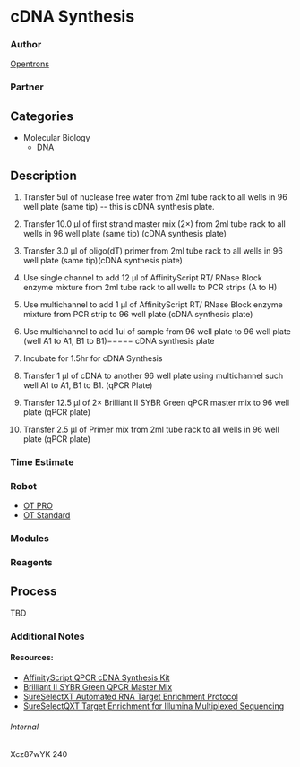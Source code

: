 # cDNA Synthesis

### Author
[Opentrons](https://opentrons.com/)

### Partner

## Categories
* Molecular Biology
  * DNA

## Description
1. Transfer 5ul of nuclease free water from 2ml tube rack to all wells
in 96 well plate (same tip) -- this is cDNA synthesis plate.

2. Transfer 10.0 μl of first strand master mix (2×)  from 2ml tube rack
to all wells in 96 well plate (same tip) (cDNA synthesis plate)

3.  Transfer 3.0 μl of oligo(dT) primer  from 2ml tube rack
to all wells in 96 well plate (same tip)(cDNA synthesis plate)

4. Use single channel to add 12 μl of AffinityScript RT/ RNase Block
enzyme mixture from 2ml tube rack to all wells to PCR strips (A to H)

5. Use multichannel to add 1 μl of AffinityScript RT/ RNase Block
enzyme mixture from PCR strip to 96 well plate.(cDNA synthesis plate)

6. Use multichannel to add 1ul of sample from 96 well plate to
96 well plate (well A1 to A1, B1 to B1)===== cDNA synthesis plate

7. Incubate for 1.5hr for cDNA Synthesis

8. Transfer 1 μl  of cDNA to another 96 well plate using multichannel
such well A1 to A1, B1 to B1. (qPCR Plate)

9. Transfer 12.5 μl of 2× Brilliant II SYBR Green qPCR master mix
to 96 well plate (qPCR plate)

9. Transfer 2.5 μl of Primer mix from 2ml tube rack to all wells in 96 well plate
(qPCR plate)


### Time Estimate

### Robot
* [OT PRO](https://opentrons.com/ot-one-pro)
* [OT Standard](https://opentrons.com/ot-one-standard)

### Modules

### Reagents

## Process
TBD

### Additional Notes

#### Resources:
* [AffinityScript QPCR cDNA Synthesis Kit](http://www.agilent.com/cs/library/usermanuals/Public/600559.pdf)
* [Brilliant II SYBR Green QPCR Master Mix](http://www.agilent.com/cs/library/usermanuals/Public/600828.pdf)
* [SureSelectXT Automated RNA Target Enrichment Protocol](http://www.agilent.com/cs/library/usermanuals/Public/G9691-90020.pdf)
* [SureSelectQXT Target Enrichment  for Illumina Multiplexed Sequencing](http://www.agilent.com/cs/library/usermanuals/Public/G9681-90000.pdf)

###### Internal
Xcz87wYK
240
